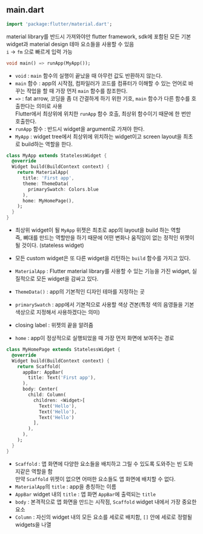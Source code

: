 ## main.dart
```dart
import 'package:flutter/material.dart';
```
material library를 반드시 가져와야만 flutter framework, sdk에 포함된 모든 기본 widget과 material design 테마 요소들을 사용할 수 있음  
`i` -> `fm` 으로 빠르게 입력 가능  


```dart
void main() => runApp(MyApp());
```
- `void` : `main` 함수의 실행이 끝났을 때 아무런 값도 반환하지 않는다.  
- `main` 함수 : app의 시작점, 컴파일러가 코드를 컴퓨터가 이해할 수 있는 언어로 바꾸는 작업을 할 때 가장 먼저 `main` 함수를 참조한다.  
- `=>` : fat arrow, 코딩을 좀 더 간결하게 하기 위한 기호, `main` 함수가 다른 함수를 호출한다는 의미로 사용  
Flutter에서 최상위에 위치한 `runApp` 함수 호출, 최상위 함수이기 때문에 한 번만 호출한다.  
- `runApp` 함수 : 반드시 widget을 argument로 가져야 한다.  
- `MyApp` : widget tree에서 최상위에 위치하는 widget이고 screen layout을 최초로 build하는 역할을 한다.  


```dart
class MyApp extends StatelessWidget {
  @override
  Widget build(BuildContext context) {
    return MaterialApp(
      title: 'First app',
      theme: ThemeData(
        primarySwatch: Colors.blue
      ),
      home: MyHomePage(),
    );
  }
}
```
- 최상위 widget이 될 `MyApp` 위젯은 최초로 app의 layout을 build 하는 역할  
즉, 뼈대를 만드는 역할만을 하기 때문에 어떤 변화나 움직임이 없는 정적인 위젯이 될 것이다. (stateless widget)  
- 모든 custom widget은 또 다른 widget을 리턴하는 `build` 함수를 가지고 있다.  
- `MaterialApp` : Flutter material library를 사용할 수 있는 기능을 가진 widget, 실질적으로 모든 widget을 감싸고 있다.  

- `ThemeData()` : app의 기본적인 디자인 테마를 지정하는 곳  
- `primarySwatch` : app에서 기본적으로 사용할 색상 견본(특정 색의 음영들을 기본 색상으로 지정해서 사용하겠다는 의미)  

- closing label : 위젯의 끝을 알려줌

- `home` : app이 정상적으로 실행되었을 때 가장 먼저 화면에 보여주는 경로  


```dart
class MyHomePage extends StatelessWidget {
  @override
  Widget build(BuildContext context) {
    return Scaffold(
      appBar: AppBar(
        title: Text('First app'),
      ),
      body: Center(
        child: Column(
          children: <Widget>[
            Text('Hello'),
            Text('Hello'),
            Text('Hello')
          ],
        ),
      ),
    );
  }
}
```
- `Scaffold` : 앱 화면에 다양한 요소들을 배치하고 그릴 수 있도록 도와주는 빈 도화지같은 역할을 함  
만약 `Scaffold` 위젯이 없으면 어떠한 요소들도 앱 화면에 배치할 수 없다.  
- `MaterialApp`의 `title` : app을 총칭하는 이름  
- `AppBar` widget 내의 `title` : 앱 화면 `AppBar`에 출력되는 `title`  
- `body` : 본격적으로 앱 화면을 만드는 시작점, `Scaffold` widget 내에서 가장 중요한 요소  
- `Column` : 자신의 widget 내의 모든 요소를 세로로 배치함, `[]` 안에 세로로 정렬될 widgets을 나열  
